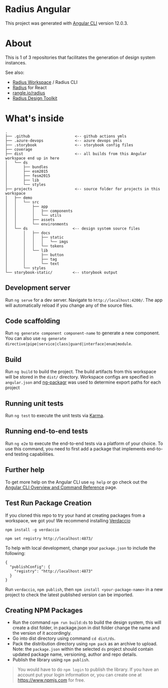 # Radius Angular

This project was generated with [Angular CLI](https://github.com/angular/angular-cli) version 12.0.3.

# About

This is 1 of 3 repositories that facilitates the generation of design system instances.

See also:

- [Radius Workspace](https://github.com/rangle/radius-workspace) / Radius CLI
- [Radius](https://github.com/rangle/radius) for React
- [rangle.io/radius](https://rangle.io/radius)
- [Radius Design Toolkit](https://www.figma.com/file/RqENxZWAzGiEWM7COch1Sc/Radius-Design-Kit)

# What's inside

```
.
├── .github                    <-- github actions ymls
├── .azure-devops              <-- azure devops ymls
├── .storybook                 <-- storybook config files
├── coverage
├── dist                       <-- all builds from this Angular workspace end up in here
│   └── ds
│       ├── bundles
│       ├── esm2015
│       ├── fesm2015
│       ├── lib
│       └── styles
├── projects                   <-- source folder for projects in this workspace
│   ├── demo
│   │   └── src
│   │       ├── app
│   │       │   ├── components
│   │       │   └── utils
│   │       ├── assets
│   │       └── environments
│   └── ds                    <-- design system source files
│       │   ├── docs
│       │   │   ├── static
│       │   │   │   └── imgs
│       │   │   └── tokens
│       │   └── lib
│       │       ├── button
│       │       ├── tag
│       │       └── text
│       └── styles
└── storybook-static/         <-- storybook output
```

## Development server

Run `ng serve` for a dev server. Navigate to `http://localhost:4200/`. The app will automatically reload if you change any of the source files.

## Code scaffolding

Run `ng generate component component-name` to generate a new component.
You can also use `ng generate directive|pipe|service|class|guard|interface|enum|module`.

## Build

Run `ng build` to build the project. The build artifacts from this workspace will be stored in the `dist/` directory.
Workspace configs are specified in `angular.json` and [ng-packagr](https://www.npmjs.com/package/ng-packagr) was used to determine export paths for each project

## Running unit tests

Run `ng test` to execute the unit tests via [Karma](https://karma-runner.github.io).

## Running end-to-end tests

Run `ng e2e` to execute the end-to-end tests via a platform of your choice. To use this command, you need to first add a package that implements end-to-end testing capabilities.

## Further help

To get more help on the Angular CLI use `ng help` or go check out the [Angular CLI Overview and Command Reference](https://angular.io/cli) page.

## Test Run Package Creation

If you cloned this repo to try your hand at creating packages from a workspace, we got you!
We recommend installing [Verdaccio](https://verdaccio.org/)

`npm install -g verdaccio`

`npm set registry http://localhost:4873/`

To help with local development, change your `package.json` to include the following:

```
{
  "publishConfig": {
    "registry": "http://localhost:4873"
  }
}
```

Run `verdaccio`, `npm publish`, then `npm install <your-package-name>` in a new project to check the latest published version can be imported.

## Creating NPM Packages

- Run the command `npm run build:ds` to build the design system, this will create a dist folder, in package.json in dist folder change the name and the version of it accordingly.
- Go into dist directory using command `cd dist/ds`.
- Pack the distribution directory using `npm pack` as an archive to upload.
  Note: the `package.json` within the selected `ds` project should contain updated package name, versioning, author and repo details.
- Publish the library using `npm publish`.

> You would have to do `npm login` to publish the library. If you have an account put your login information or, you can create one at <https://www.npmjs.com> for free.
